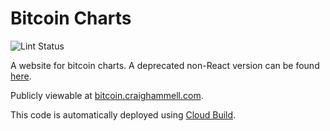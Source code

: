 # Bitcoin Charts

![Lint Status](https://https://github.com/cilphex/bitcoin-charts/actions/workflows/lint.yml/badge.svg)

A website for bitcoin charts. A deprecated non-React version can be found
[here](https://github.com/cilphex/bitcoin-never-look-back).

Publicly viewable at [bitcoin.craighammell.com](https://bitcoin.craighammell.com).

This code is automatically deployed using
[Cloud Build](https://cloud.google.com/community/tutorials/automated-publishing-cloud-build).

